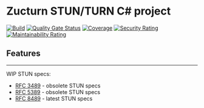 ﻿# Zucturn STUN/TURN C# project

[![Build](https://github.com/luizzuchinali/Zucturn/actions/workflows/buid.yaml/badge.svg)](https://github.com/luizzuchinali/Zucturn/actions/workflows/buid.yaml)
[![Quality Gate Status](https://sonarcloud.io/api/project_badges/measure?project=luizzuchinali_Zucturn&metric=alert_status)](https://sonarcloud.io/summary/new_code?id=luizzuchinali_Zucturn)
[![Coverage](https://sonarcloud.io/api/project_badges/measure?project=luizzuchinali_Zucturn&metric=coverage)](https://sonarcloud.io/summary/new_code?id=luizzuchinali_Zucturn)
[![Security Rating](https://sonarcloud.io/api/project_badges/measure?project=luizzuchinali_Zucturn&metric=security_rating)](https://sonarcloud.io/summary/new_code?id=luizzuchinali_Zucturn)
[![Maintainability Rating](https://sonarcloud.io/api/project_badges/measure?project=luizzuchinali_Zucturn&metric=sqale_rating)](https://sonarcloud.io/summary/new_code?id=luizzuchinali_Zucturn)

## Features

---

WIP STUN specs:

* [RFC 3489](https://datatracker.ietf.org/doc/html/rfc3489) - obsolete STUN specs
* [RFC 5389](https://datatracker.ietf.org/doc/html/rfc5389) - obsolete STUN specs
* [RFC 8489](https://datatracker.ietf.org/doc/html/rfc8489) - latest STUN specs